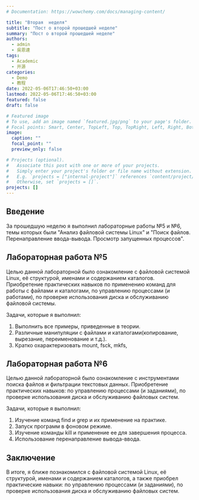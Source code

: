```yaml
---
# Documentation: https://wowchemy.com/docs/managing-content/

title: "Вторая  неделя"
subtitle: "Пост о второй прошедшей неделе"
summary: "Пост о второй прошедшей неделе"
authors: 
  - admin
  - 吳恩達
tags:
  - Academic
  - 开源
categories:
  - Demo
  - 教程
date: 2022-05-06T17:46:50+03:00
lastmod: 2022-05-06T17:46:50+03:00
featured: false
draft: false

# Featured image
# To use, add an image named `featured.jpg/png` to your page's folder.
# Focal points: Smart, Center, TopLeft, Top, TopRight, Left, Right, BottomLeft, Bottom, BottomRight.
image:
  caption: ""
  focal_point: ""
  preview_only: false

# Projects (optional).
#   Associate this post with one or more of your projects.
#   Simply enter your project's folder or file name without extension.
#   E.g. `projects = ["internal-project"]` references `content/project/deep-learning/index.md`.
#   Otherwise, set `projects = []`.
projects: []
---
```


## Введение

За прошедшую неделю я выполнил лабораторные работы №5 и №6, темы которых были "Анализ файловой системы Linux" и "Поиск файлов. Перенаправление ввода-вывода. Просмотр запущенных процессов".

## Лабораторная работа №5

Целью данной лабораторной было ознакомление с файловой системой Linux, её структурой, именами и содержанием каталогов. Приобретение практических навыков по применению команд для работы с файлами и каталогами, по управлению процессами (и работами), по проверке использования диска и обслуживанию файловой системы.

Задачи, которые я выполнил:

1. Выполнить все примеры, приведенные в теории.
2. Различные манипуляции с файлами и каталогами(копирование, вырезание, переименование и т.д.).
3. Кратко охарактеризовать mount, fsck, mkfs,

## Лабораторная работа №6

Целью данной лабораторной было ознакомление с инструментами поиска файлов и фильтрации текстовых данных. Приобретение практических навыков: по управлению процессами (и заданиями), по проверке использования диска и обслуживанию файловых систем.

Задачи, которые я выполнил:

1. Изучение команд find и grep и их применение на практике.
2. Запуск программ в фоновом режиме. 
3. Изучение команды kill и применение ее для завершения процесса.
4. Использование перенаправление вывода-ввода.

## Заключение

В итоге, я ближе познакомился с файловой системой Linux, её структурой, именами и содержанием каталогов, а также приобрел практические навыки: по управлению процессами (и заданиями), по проверке использования диска и обслуживанию файловых систем.
